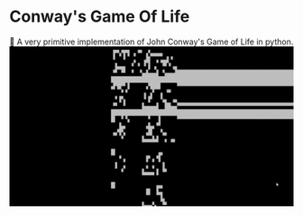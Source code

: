 # Conway's Game Of Life
👾 A very primitive implementation of John Conway's Game of Life in python.
![Output](https://github.com/Bardia323/GameOfLife/blob/master/output.gif)
